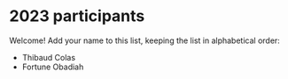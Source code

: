 # 2023 participants

Welcome! Add your name to this list, keeping the list in alphabetical order:

- Thibaud Colas
- Fortune Obadiah 
